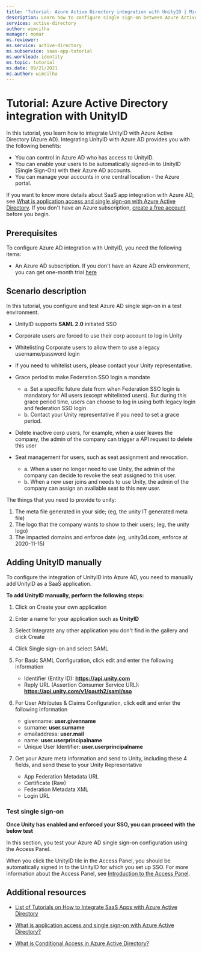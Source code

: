```yaml
---
title: 'Tutorial: Azure Active Directory integration with UnityID | Microsoft Docs'
description: Learn how to configure single sign-on between Azure Active Directory and UnityID.
services: active-directory
author: wimcilha
manager: momar
ms.reviewer: 
ms.service: active-directory
ms.subservice: saas-app-tutorial
ms.workload: identity
ms.topic: tutorial
ms.date: 09/21/2021
ms.author: wimcilha
---
```

# Tutorial: Azure Active Directory integration with UnityID

In this tutorial, you learn how to integrate UnityID with Azure Active Directory (Azure AD).
Integrating UnityID with Azure AD provides you with the following benefits:

* You can control in Azure AD who has access to UnityID.
* You can enable your users to be automatically signed-in to UnityID (Single Sign-On) with their Azure AD accounts.
* You can manage your accounts in one central location - the Azure portal.

If you want to know more details about SaaS app integration with Azure AD, see [What is application access and single sign-on with Azure Active Directory](../manage-apps/what-is-single-sign-on.md).
If you don't have an Azure subscription, [create a free account](https://azure.microsoft.com/free/) before you begin.

## Prerequisites

To configure Azure AD integration with UnityID, you need the following items:

* An Azure AD subscription. If you don't have an Azure AD environment, you can get one-month trial [here](https://azure.microsoft.com/pricing/free-trial/)

## Scenario description

In this tutorial, you configure and test Azure AD single sign-on in a test environment.

* UnityID supports **SAML 2.0** initiated SSO
* Corporate users are forced to use their corp account to log in Unity
* Whitelisting Corporate users to allow them to use a legacy username/password login
* If you need to whitelist users, please contact your Unity representative.
* Grace period to make Federation SSO login a mandate
   
   - a. Set a specific future date from when Federation SSO login is mandatory for All users (except whitelisted users). But during this grace period time, users can choose to log in using both legacy login and federation SSO login
   - b. Contact your Unity representative if you need to set a grace period.

* Delete inactive corp users, for example, when a user leaves the company, the admin of the company can trigger a API request to delete this user
* Seat management for users, such as seat assignment and revocation.

   - a. When a user no longer need to use Unity, the admin of the company can decide to revoke the seat assigned to this user.
   - b. When a new user joins and needs to use Unity, the admin of the company can assign an available seat to this new user.

The things that you need to provide to unity:

1) The meta file generated in your side; (eg, the unity IT generated meta file)
2) The logo that the company wants to show to their users; (eg, the unity logo)
3) The impacted domains and enforce date (eg, unity3d.com, enforce at 2020-11-15)

## Adding UnityID manually

To configure the integration of UnityID into Azure AD, you need to manually add UnityID as a SaaS application.

**To add UnityID manually, perform the following steps:**

1. Click on Create your own application
2. Enter a name for your application such as **UnityID**
3. Select Integrate any other application you don't find in the gallery and click Create
4. Click Single sign-on and select SAML
5. For Basic SAML Configuration, click edit and enter the following information

    - Identifier (Entity ID): **https://api.unity.com**
    - Reply URL (Assertion Consumer Service URL): **https://api.unity.com/v1/oauth2/saml/sso**
    
7. For User Attributes & Claims Configuration, click edit and enter the following information

    - givenname: **user.givenname**
    - surname: **user.surname**
    - emailaddress: **user.mail**
    - name: **user.userprincipalname**
    - Unique User Identifier: **user.userprincipalname**

8. Get your Azure meta information and send to Unity, including these 4 fields, and send these to your Unity Representative

    - App Federation Metadata URL
    - Certificate (Raw)
    - Federation Metadata XML
    - Login URL

### Test single sign-on 

**Once Unity has enabled and enforced your SSO, you can proceed with the below test**

In this section, you test your Azure AD single sign-on configuration using the Access Panel.

When you click the UnityID tile in the Access Panel, you should be automatically signed in to the UnityID for which you set up SSO. For more information about the Access Panel, see [Introduction to the Access Panel](https://support.microsoft.com/account-billing/sign-in-and-start-apps-from-the-my-apps-portal-2f3b1bae-0e5a-4a86-a33e-876fbd2a4510).

## Additional resources

- [List of Tutorials on How to Integrate SaaS Apps with Azure Active Directory](./tutorial-list.md)

- [What is application access and single sign-on with Azure Active Directory?](../manage-apps/what-is-single-sign-on.md)

- [What is Conditional Access in Azure Active Directory?](../conditional-access/overview.md)
